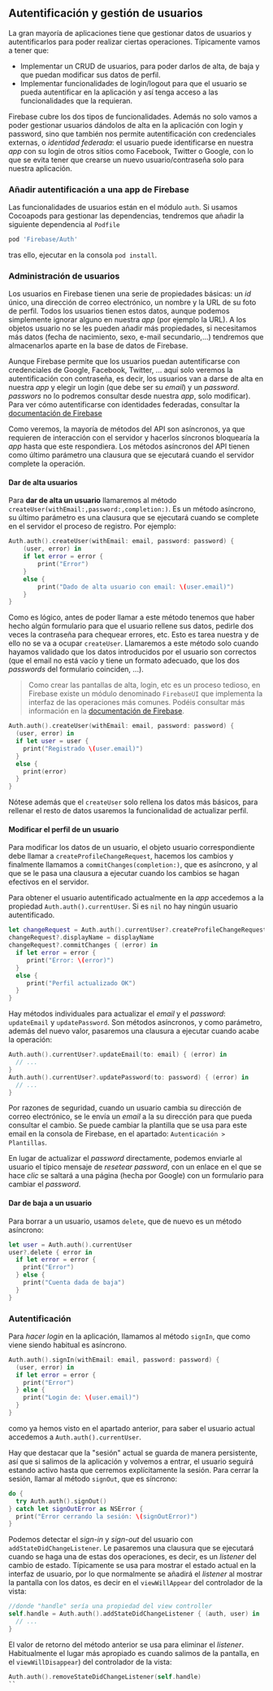 ## Autentificación y gestión de usuarios

La gran mayoría de aplicaciones tiene que gestionar datos de usuarios y autentificarlos para poder realizar ciertas operaciones. Típicamente vamos a tener que:

- Implementar un CRUD de usuarios, para poder darlos de alta, de baja y que puedan modificar sus datos de perfil.
- Implementar funcionalidades de login/logout para que el usuario se pueda autentificar en la aplicación y así tenga acceso a las funcionalidades que la requieran.

Firebase cubre los dos tipos de funcionalidades. Además no solo vamos a poder gestionar usuarios dándolos de alta en la aplicación con login y password, sino que también nos permite autentificación con credenciales externas, o *identidad federada*: el usuario puede identificarse en nuestra *app* con su login de otros sitios como Facebook, Twitter o Google, con lo que se evita tener que crearse un nuevo usuario/contraseña solo para nuestra aplicación.

### Añadir autentificación a una app de Firebase

Las funcionalidades de usuarios están en el módulo `auth`. Si usamos Cocoapods para gestionar las dependencias, tendremos que añadir la siguiente dependencia al `Podfile`

```bash
pod 'Firebase/Auth'
```

tras ello, ejecutar en la consola `pod install`.


### Administración de usuarios

Los usuarios en Firebase tienen una serie de propiedades básicas: un *id* único, una dirección de correo electrónico, un nombre y la URL de su foto de perfil. Todos los usuarios tienen estos datos, aunque podemos simplemente ignorar alguno en nuestra *app* (por ejemplo la URL). A los objetos usuario no se les pueden añadir más propiedades, si necesitamos más datos (fecha de nacimiento, sexo, e-mail secundario,...) tendremos que almacenarlos aparte en la base de datos de Firebase.

Aunque Firebase permite que los usuarios puedan autentificarse con credenciales de Google, Facebook, Twitter, ... aquí solo veremos la autentificación con contraseña, es decir, los usuarios van a darse de alta en nuestra *app* y elegir un login (que debe ser su *email*) y un *password*. *passwors* no lo podremos consultar desde nuestra *app*, solo modificar). Para ver cómo autentificarse con identidades federadas, consultar la [documentación de Firebase](https://firebase.google.com/docs/auth/ios/start#next_steps)

Como veremos, la mayoría de métodos del API son asíncronos, ya que requieren de interacción con el servidor y hacerlos síncronos bloquearía la *app* hasta que este respondiera. Los métodos asíncronos del API tienen como último parámetro  una clausura que se ejecutará cuando el servidor complete la operación.

#### Dar de alta usuarios

Para **dar de alta un usuario** llamaremos al método `createUser(withEmail:,password:,completion:)`. Es un método asíncrono, su último parámetro es una clausura que se ejecutará cuando se complete en el servidor el proceso de registro. Por ejemplo:

```swift
Auth.auth().createUser(withEmail: email, password: password) { 
    (user, error) in
    if let error = error {
        print("Error")
    }
    else {
        print("Dado de alta usuario con email: \(user.email)")
    }
}
```

Como es lógico, antes de poder llamar a este método tenemos que haber hecho algún formulario para que el usuario rellene sus datos, pedirle dos veces la contraseña para chequear errores, etc. Esto es tarea nuestra y de ello no se va a ocupar `createUser`. Llamaremos a este método solo cuando hayamos validado que los datos introducidos por el usuario son correctos (que el email no está vacío y tiene un formato adecuado, que los dos *passwords* del formulario coinciden, ...).

> Como crear las pantallas de alta, login, etc es un proceso tedioso, en Firebase existe un módulo denominado `FirebaseUI` que implementa la interfaz de las operaciones más comunes. Podéis consultar más información en la [documentación de Firebase](https://firebase.google.com/docs/auth/ios/firebaseui).

```swift
Auth.auth().createUser(withEmail: email, password: password) { 
  (user, error) in
  if let user = user {
    print("Registrado \(user.email)")
  }
  else {
    print(error)
  }
}
```

Nótese además que el `createUser` solo rellena los datos más básicos, para rellenar el resto de datos usaremos la funcionalidad de actualizar perfil.

#### Modificar el perfil de un usuario

Para modificar los datos de un usuario, el objeto usuario correspondiente debe llamar a `createProfileChangeRequest`, hacemos los cambios y finalmente llamamos a `commitChanges(completion:)`, que es asíncrono, y al que se le pasa una clausura a ejecutar cuando los cambios se hagan efectivos en el servidor. 

Para obtener el usuario autentificado actualmente en la *app* accedemos a la propiedad `Auth.auth().currentUser`. Si es `nil` no hay ningún usuario autentificado.

```swift
let changeRequest = Auth.auth().currentUser?.createProfileChangeRequest()
changeRequest?.displayName = displayName
changeRequest?.commitChanges { (error) in
  if let error = error {
     print("Error: \(error)")
  } 
  else {
     print("Perfil actualizado OK")
  }
}
```

Hay métodos individuales para actualizar el *email* y el *password*: `updateEmail` y `updatePassword`. Son métodos asíncronos, y como parámetro, además del nuevo valor, pasaremos una clausura a ejecutar cuando acabe la operación:

```swift
Auth.auth().currentUser?.updateEmail(to: email) { (error) in
  // ...
}
Auth.auth().currentUser?.updatePassword(to: password) { (error) in
  // ...
}
```

Por razones de seguridad, cuando un usuario cambia su dirección de correo electrónico, se le envía un *email* a la su dirección  para que pueda consultar el cambio. Se puede cambiar la plantilla que se usa para este email en la consola de Firebase, en el apartado: `Autenticación > Plantillas`.

En lugar de actualizar el *password* directamente, podemos enviarle al usuario el típico mensaje de *resetear password*, con un enlace en el que se hace *clic* se saltará a una página (hecha por Google) con un formulario para cambiar el *password*.  

#### Dar de baja a un usuario

Para borrar a un usuario, usamos `delete`, que de nuevo es un método asíncrono:

```swift
let user = Auth.auth().currentUser
user?.delete { error in
  if let error = error {
    print("Error")
  } else {
    print("Cuenta dada de baja")
  }
}
```

### Autentificación

Para *hacer login* en la aplicación, llamamos al método `signIn`, que como viene siendo habitual es asíncrono.

```swift
Auth.auth().signIn(withEmail: email, password: password) { 
  (user, error) in
  if let error = error {
    print("Error")
  } else {
    print("Login de: \(user.email)")
  }
}
```

como ya hemos visto en el apartado anterior, para saber el usuario actual accedemos a `Auth.auth().currentUser`.

Hay que destacar que la "sesión" actual se guarda de manera persistente, así que si salimos de la aplicación y volvemos a entrar, el usuario seguirá estando activo hasta que cerremos explícitamente la sesión. Para cerrar la sesión, llamar al método `signOut`, que es síncrono:

```swift
do {
  try Auth.auth().signOut()
} catch let signOutError as NSError {
  print("Error cerrando la sesión: \(signOutError)")
}
```

Podemos detectar el *sign-in* y *sign-out* del usuario con `addStateDidChangeListener`. Le pasaremos una clausura que se ejecutará cuando se haga una de estas dos operaciones, es decir, es un *listener* del cambio de estado. Típicamente se usa para mostrar el estado actual en la interfaz de usuario, por lo que normalmente se añadirá el *listener* al mostrar la pantalla con los datos, es decir en el `viewWillAppear` del controlador de la vista:

```swift
//donde "handle" sería una propiedad del view controller
self.handle = Auth.auth().addStateDidChangeListener { (auth, user) in
  // ...
}
```

El valor de retorno del método anterior se usa para eliminar el *listener*. Habitualmente el lugar más apropiado es cuando salimos de la pantalla, en el `viewWillDisappear`) del controlador de la vista:

```swift
Auth.auth().removeStateDidChangeListener(self.handle)
``

